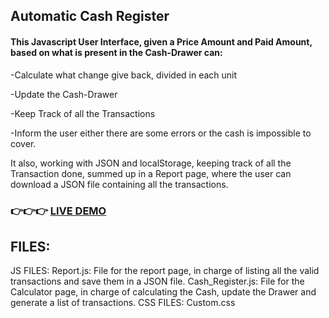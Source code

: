 ## Automatic Cash Register
#### This Javascript User Interface, given a Price Amount and Paid Amount, based on what is present in the Cash-Drawer can:

-Calculate what change give back, divided in each unit

-Update the Cash-Drawer

-Keep Track of all the Transactions

-Inform the user either there are some errors or the cash is impossible to cover.

It also, working with JSON and localStorage, keeping track of all the Transaction done, summed up in a Report page, where the user can download a JSON file containing all the transactions.

### 👉👉👉 [LIVE DEMO](#)<br>

## FILES:

JS FILES:
Report.js: File for the report page, in charge of listing all the valid transactions and save them in a JSON file.
Cash_Register.js: File for the Calculator page, in charge of calculating the Cash, update the Drawer and generate a list of transactions.
CSS FILES: 
Custom.css



